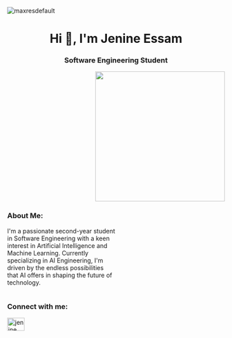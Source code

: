 ![maxresdefault](https://github.com/JenineEssam/JenineEssam/assets/142109302/9e9c6c93-b2ad-4e26-a437-edca91dac888)
<!DOCTYPE html>
<html lang="en">
<head>
  <meta charset="UTF-8">
  <meta name="viewport" content="width=device-width, initial-scale=1.0">
  <title>Jenine Essam</title>
</head>
<body>

<h1 align="center">Hi 👋, I'm Jenine Essam</h1>
<h3 align="center">Software Engineering Student</h3>

<img align="right" src="https://github.com/JenineEssam/JenineEssam/assets/142109302/4ce4f36b-2a95-460e-a1e3-f21441e600a5" width="300" />

<div style="float: left; width: 50%;">
  <h3>About Me:</h3>
  <p>I'm a passionate second-year student in Software Engineering with a keen interest in Artificial Intelligence and Machine Learning. Currently specializing in AI Engineering, I'm driven by the endless possibilities that AI offers in shaping the future of technology.</p>
</div>

<div style="clear: both;"></div>

<h3 align="left">Connect with me:</h3>
<p align="left">
  <a href="https://linkedin.com/in/jenine essam" target="blank">
    <img align="center" src="https://raw.githubusercontent.com/rahuldkjain/github-profile-readme-generator/master/src/images/icons/Social/linked-in-alt.svg" alt="jenine essam" height="30" width="40" />
  </a>
</p>

</body>
</html>
